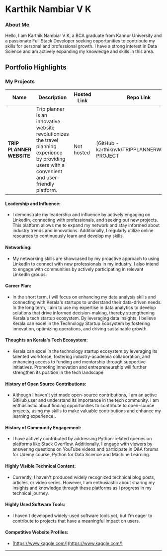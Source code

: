 # Karthik Nambiar V K 

### About Me

Hello, I am Karthik Nambiar V K, a BCA graduate from Kannur University and a passionate Full Stack Developer seeking opportunities to contribute my skills for personal and professional growth. I have a strong interest in Data Science and am actively expanding my knowledge and skills in this area.


## Portfolio Highlights

### My Projects

| Name                | Description                                                               | Hosted Link                              | Repo Link                                                      |
|---------------------|---------------------------------------------------------------------------|------------------------------------------|----------------------------------------------------------------|
| **TRIP PLANNER WEBSITE**  |Trip planner is an innovative website revolutionizes the travel planning experience by providing users with a convenient and user-friendly platform.| Not hosted   | [GitHub - karthiknvk/TRIPPLANNERWEBSITE-PROJECT             |


#### Leadership and Influence:

- I demonstrate my leadership and influence by actively engaging on LinkedIn, connecting with professionals, and seeking out new projects. This platform allows me to expand my network and stay informed about industry trends and innovations. Additionally, I regularly utilize online resources to continuously learn and develop my skills.

#### Networking:

- My networking skills are showcased by my proactive approach to using LinkedIn to connect with new professionals in my industry. I also intend to engage with communities by actively participating in relevant LinkedIn groups.

#### Career Plan:

- In the short term, I will focus on enhancing my data analysis skills and connecting with Kerala's startups to understand their data-driven needs. In the long term, I aim to use my expertise in data analytics to develop solutions that drive informed decision-making, thereby strengthening Kerala's tech startup ecosystem. By leveraging data insights, I believe Kerala can excel in the Technology Startup Ecosystem by fostering innovation, optimizing operations, and driving sustainable growth.

#### Thoughts on Kerala's Tech Ecosystem:

- Kerala can excel in the technology startup ecosystem by leveraging its talented workforce, fostering industry-academia collaboration, and enhancing access to funding and mentorship through supportive initiatives. Promoting innovation and entrepreneurship will further strengthen its position in the tech landscape

#### History of Open Source Contributions:

- Although I haven't yet made open-source contributions, I am an active GitHub user and understand its importance in the tech community. I am enthusiastic about finding opportunities to contribute to open-source projects, using my skills to make valuable contributions and enhance my learning experience..

#### History of Community Engagement:

-  I have actively contributed by addressing Python-related queries on platforms like Stack Overflow. Additionally, I engage with viewers by answering questions on YouTube videos and participate in Q&A forums for Udemy course, Python for Data Science and Machine Learning.

#### Highly Visible Technical Content:

- Currently, I haven't produced widely recognized technical blog posts, articles, or video series. However, I am enthusiastic about sharing my insights and knowledge through these platforms as I progress in my technical journey.

#### Highly Used Software Tools:

- I haven't developed widely-used software tools yet, but I'm eager to contribute to projects that have a meaningful impact on users.

#### Competitive Website Profiles:

- [https://www.kaggle.com/](https://www.kaggle.com/)





---


